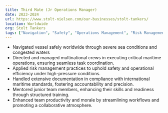 ```yaml
---
title: Third Mate (Jr Operations Manager)
date: 2023-2024
url: https://www.stolt-nielsen.com/our-businesses/stolt-tankers/
location: Worldwide
org: Stolt Tankers
tags: ["Navigation", "Safety", "Operations Management", "Risk Management"]
---
```


- Navigated vessel safely worldwide through severe sea conditions and congested waters
- Directed and managed multinational crews in executing critical maritime operations, ensuring seamless task coordination.
- Applied risk management practices to uphold safety and operational efficiency under high-pressure conditions.
- Handled extensive documentation in compliance with international maritime standards, fostering accountability and precision.
- Mentored junior team members, enhancing their skills and readiness through structured training.
- Enhanced team productivity and morale by streamlining workflows and promoting a collaborative atmosphere.


